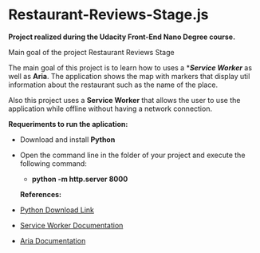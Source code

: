 # Restaurant-Reviews-Stage.js

**Project realized during the Udacity Front-End Nano Degree course.**

Main goal of the project Restaurant Reviews Stage

The main goal of this project is to learn how to uses a **__Service Worker__* as well as **__Aria__**. The application shows the map with markers that display util information about the restaurant such as the name of the place.

Also this project uses a **__Service Worker__** that allows the user to use the application while offline without having a network connection.

**__Requeriments to run the aplication:__**
- Download and install **Python**
- Open the command line in the folder of your project and execute the following command:
  - **python -m http.server 8000**
  
  **References:**
  
- [Python Download Link](https://www.python.org/downloads/)

- [Service Worker Documentation](https://www.sitepoint.com/getting-started-with-service-workers/)

- [Aria Documentation](https://www.w3.org/TR/wai-aria/)
